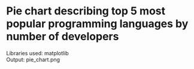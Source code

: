 # Pie chart describing top 5 most popular programming languages by number of developers

Libraries used: matplotlib<br />
Output: pie_chart.png<br />
